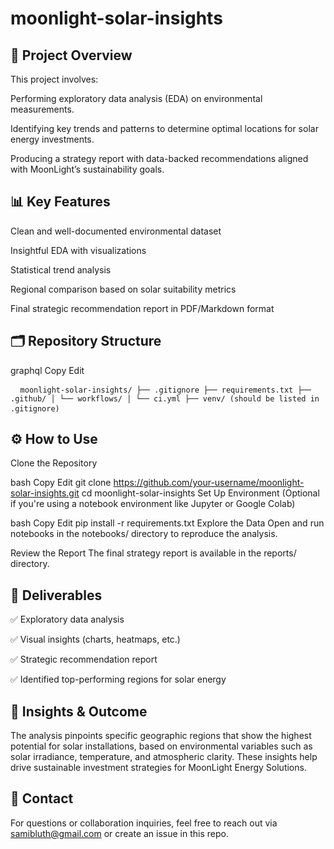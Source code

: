 # moonlight-solar-insights
## 📌 Project Overview
This project involves:

Performing exploratory data analysis (EDA) on environmental measurements.

Identifying key trends and patterns to determine optimal locations for solar energy investments.

Producing a strategy report with data-backed recommendations aligned with MoonLight’s sustainability goals.

## 📊 Key Features
Clean and well-documented environmental dataset

Insightful EDA with visualizations

Statistical trend analysis

Regional comparison based on solar suitability metrics

Final strategic recommendation report in PDF/Markdown format

## 🗂️ Repository Structure
graphql
Copy
Edit
<pre> <code> moonlight-solar-insights/ ├── .gitignore ├── requirements.txt ├── .github/ │ └── workflows/ │ └── ci.yml ├── venv/ (should be listed in .gitignore) </code> </pre>
## ⚙️ How to Use
Clone the Repository

bash
Copy
Edit
git clone https://github.com/your-username/moonlight-solar-insights.git
cd moonlight-solar-insights
Set Up Environment
(Optional if you're using a notebook environment like Jupyter or Google Colab)

bash
Copy
Edit
pip install -r requirements.txt
Explore the Data
Open and run notebooks in the notebooks/ directory to reproduce the analysis.

Review the Report
The final strategy report is available in the reports/ directory.

## 📌 Deliverables
✅ Exploratory data analysis

✅ Visual insights (charts, heatmaps, etc.)

✅ Strategic recommendation report

✅ Identified top-performing regions for solar energy

## 🧠 Insights & Outcome
The analysis pinpoints specific geographic regions that show the highest potential for solar installations, based on environmental variables such as solar irradiance, temperature, and atmospheric clarity. These insights help drive sustainable investment strategies for MoonLight Energy Solutions.

## 📧 Contact
For questions or collaboration inquiries, feel free to reach out via samibluth@gmail.com or create an issue in this repo.
